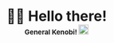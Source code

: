<h1 align="center">👋🏼 Hello there!<br style="line-height: 10">
  <sup><sub><sup><sub>General Kenobi! <img src="https://i.giphy.com/5zvSHSsC1WkiLm3aM0.webp" alt="General Kenobi's second lightsaber tiny icon" width="20"></sup></sub></sup></sub></sup>
</h1>

<!--
<p align="center">
</p>

<p align="center">
  <samp>
  </samp>
</p>
--> 
